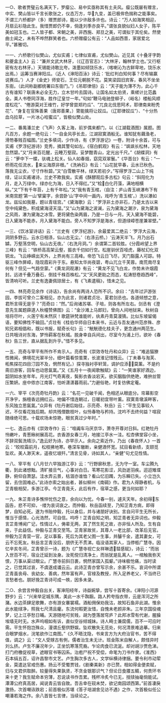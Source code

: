 <!-- { "loadSidebar": true } -->
一○、歌者贾璧云名满天下，罗瘿公、易中实亟称其有土夫风。瘿公既屡有赠言，中实、樊山皆以千言长歌张之，仪态万方，华九变，盖已极侔色揣称之能事矣。不谓三六桥都护（多）赠贾郎诗，能以少许敌多许也。诗云：“万人如海笑相迎，月扇云衫隐此生。我惜贾郎仍不幸，倘逢刘季亦良平。”谓张良貌似妇人女子，陈平美如冠玉也。二人皆子都、宋朝之美，非西施、郑旦之美，可谓拟于其伦矣。然使曲士闻之，未有不哗然群笑者也。六桥赠瘿公有云：“人品如西晋，家居爱北平。”甚雅切。

一一、六桥歌行似樊山，尤似实甫；七律似宣甫，尤似樊山。近见其《十叠牙字韵和夔盒主人》云：“兼并文武大林牙，（《辽百官志》：‘大林牙，翰林学士也。’又行枢密有左右林牙。）天锡能诗敢比夸。泼墨如倾饶乐水，（喀喇沁为古鲜卑地，饶乐水出焉。）运筹当赛渖阳瓜。（近人《渖阳百泳》诗云：‘批红判白知何事？尽有输赢说赛瓜。’）人才《金史》师安石，王位元朝脱不花。莫笑梁园旧宾客，春风不坐坐东衙。（此间称副都统署曰东衙门。”）《吊耶律倍》云：“天子能为薄不为，此心千古有谁知？联唐未必全无力，立木甘吟去国诗。让国名如太伯贤，乘槎计比范蠡全。美人书卷同浮海，胜作辽皇廿一年。”句如“鞭马电驰登柳子，（峪名）楼船风顺度松花”、“倦游莫对王维竹，好学曾尝郑灼瓜”、“兀良北伐思阿术，耶律南来盼秃花”、“身复在官殊善果（唐郑善果，）膂能擒将让奴瓜。（辽耶律奴瓜”）、“十分热血乌拉草，一片冰心哈蜜瓜”，皆极似樊山处。

一二、番禺潘兰史（飞声）久客上海，前岁偶来都门，以《江湖载酒图》属题。图凡百方，余题一绝句云：“一自金风亭长去，江湖寂寞酒船无。谁知犹有藕渔老，滑笏春贱百幅图。”兰史多填词，少作诗，有《罗浮游记》一卷，附诗十余首，可与实甫《罗浮纪游诗》竞秀，摘其警句如左。《宿白鹤观》有云：“飒飒长松林，天地忽然碧。”又“月来百花醒，云睡万壑寂。妥梦酣青山，定光出千尺。”《胡蝶洞》有云：“萝中下一蝶，驮魂上松关。仙人如春烟，窈窕双翠鬟。”《华首台》有云：“一桥雨花任流水，来尘海原非根。”《洗衲石》有云：“山花犹早春，云水已秋色。落我无尘衣，寸寸作秋碧。”又“白雪散平林，绿天若初夕。”写得罗浮二山上下纯绿，证以实甫诸诗，兰史不欺我矣。实甫《酥醪观后多古松》句云：“斜阳化为月，走入万绿中。绿亦化为海，日入不得红。”又“桧白化荇藻，满地相横纵。”又“下有千年苔，上有千年松。”又“我有青玉棺，（自注：庐山青玉峡瀑布下有米南宫题‘第一山’擘窠字，余尝卧‘山’字中间一画内，戏呼为‘青玉棺’。）洗以瀑如龙。兹坛如我墓，题以青瑶宫。”《黛海歌》云：“罗浮非土亦非石，乃是太古以来空中纯黛色，积成黛海浸天湿。”又“山为黛海之波澜，云为黛海之潮汐，泉为黛海之风雨，瀑为黛海之冰雪。更将黛色染两眉，乃是一日与一月。天入黛海不能碧，日入黛海不能赤，月入黛海不能白。旁人不知罗浮是海水，但道绿嶂苍崖兼翠壁。”

一三、《饮冰室诗话》云：“兰史有《罗浮纪游》，余最爱其二绝云：‘罗浮大云海，洞阴多野云。云水日相涤，仙山古无尘。’（右涤云桥。）‘云涛天半飞，月乃出石罅。万壑荡空明，仙山古无夜。’（右洗月洞。”）余谓第二首较胜。《分霞岭望上界三峰》有云：“铁桥高高架云壑，振衣千仞如行空。松崖驯伏百哑虎，藤杖幻化双铜龙。飞云峥嵘出天外，上界尚有三高峰。帝恐飞云日飞尽，天门豁露人可踪。特驱三峰作屏嶂，隐现霞彩升于东。悬知太华尚夜碧，粤山兀立千芙蓉。南荒南尽复何有？但见一气趋空蒙。”《黄龙洞观瀑》有云：“黄龙不见飞白龙，作势未许烟霞封。远进千叠万叠石，倒挂千株百株松。”又“天风更助之而态，松涛怒卷趋西峰”，皆清响可听。兰史有逸妻佩琼居士，有《飞素遣稿》，惜未之见。

一四、林亮奇见余作《诗话》，告余尚有两诗人恐所不识。余曰：“去年过沪游张园，李拔可曾介二客相见，亦为此言，则诸君贞壮、夏君剑丞也。各道倾想之意，君所言得无是乎？”亮奇曰：“然。”后询诸苏堪、子培，则各有所左右。剑丞有《澄意先生属题薛道人秋幢赞佛图》云：“金沙滩上马郎妇，曾向人间地狱来。秋树自培将尽叶，火莲宁有未然灰！歌筵钟梵谁能听，纨素丹青莫漫猜。比似东坡留偈语，要知佛性不输回。”贞壮有《桂伯华师自日本来书，云近与吾友通州范彦殊、彦矧兄弟相倡和，既以书报，赋奇长句》云：“觥觥德化桂夫子，更念通州两范生。日共哦诗对东海，梦怜羁客在秋城。脱身幸自兵间出，尽室今为浦上行。欲补《春秋》告三世，直从据乱到升乎。”惜不多见。

一五、亮奇与宰平有所作不肯示人。亮奇有《崇效寺牡丹和众异》云：“难追猫獠性微闻，佛境花光翠半分。细叶篇看惊茧栗，长波淮记惜残云。（丁未春与淘芙、柘焦探花四目汀园不及，惘然有记。）探寻独衬亭轩笼，调护应添莫薰。不是约斋旧游客，回车也动思氤氲。”又《五月十一夜闻歌触赋》云：“一笑谁家好酒边，韶阴如水坐年年。月光灯气奇离夜，鬓影衣香淡宕天。欲买胭脂供绝艳，难拚丝管压繁妍。座中侬亦江南客，怕听潇潇暮雨前。”力避俗艳，时复彷佛定菴。

一六、宰平《次亮奇牡丹韵》云：“名花一见破千闻，色相还从眼底分。帘幕影空开净宇，旃檀香远拥红云。地偏不惜连朝过，日暖初宜带叶薰。寂寞青墩溪畔客，东风独立思氤氲。”众异有《牡丹谢后始往，示亮奇、秋岳》云：“平生见事较人迟，不仅看花独后期。却共残僧数枝叶，似怜春物与矜持。沈吟不去终何益？喧寂随缘绝可思。十载欢场未惊艳，眼贫真过少年时。”

一七、逸云亦有《崇效寺作》云：“喧阗车马厌京华，萧寺开尊对日斜。红艳牡丹怜嫩叶，青葱楸树展高花。衣香游女春三月，地接江亭水一洼。松杏佛堂容小坐，不辞双鬓洗晴沙。”逸云好为诗，亦罕示人。余向之索近作，乃出《春夜怀人》一首云：“皎皎霜前月，松枝拂地寒。巷深车辙断，亲健酒怀宽。拭目看新绩，支颐觅坠欢。美人渺天末，遥夜忆琅歼。”清言见骨，诗如其人，“亲健”句尤见性情。

一八、宰平有《八月廿六早独游江亭》云：“行野廓秋思，无为守一室。车尘腾九衢，到此诸想黜。清旷接旦气，心事对白日。苇寒花影涩，风劲逝羽疾。迢迢雉堞静，俯仰自萧瑟。洼水弄云景，枯涸亦谁恤？看山忆旧躅，为乐瞬已失。小立岂久留，去住固难必。”此诗亦索之始出者，甚似柳州《南碉》作。君为人得静者机，与芷青极相契，多游江亭。今芷青竟夭，此后有作，宿草之感，更当何如耶？

一九、朱芷青诗多憔悴忧伤之意，余向以为忧。今春一别，遽夭天年。余初得东函告，悲不可抑，缕为哀词哀之。而仲毅、秋岳函续至，乃知芷青方病，即得梦，自知必死。遂为书贻仲毅，托以身后，并与诸朋好诀别。言自问平生无所长，惟当于感情，心光浩然，可自信。呜呼！芷青自知之明，知芷青者无异词也。仲毅言芷青博闻广记，性情过人，俦辈无两，其了然生死之故，亦非恒人所及。生有自来，于此益信。仲毅与芷青交至笃。芷青家故贫，其尊人一老比部，改革后无官。仲毅为芷青营一官，足以事畜，死后为其老父图一生事，并醵千金，遣其妻女，可云不忘死友。秋岳言芷青没后，朋侪无不贯涕。临没语其家人，当停柩广慧寺。因忆辛亥冬间，芷青曾示一诗，题为《广慧寺视亡女祥琳遗彗感赋》，诗云：“而翁入世百不可，宿业迁延到汝身。汝死傥归清净土，而翁犹是乱离人。一棺触我弥天恨，万事从渠过眼尘。广慧寺前斜日裹，惘然家国入孤颦。”诗味极怆痛，当时读之，已觉其过哀，不虞遂成谶云云。此诗芷青亦曾写示余，余甚不乐。哀词中所谓芷青虽丧母、丧幼女、善病，然年富有声，官禄及教授，所入足养老父，不当终已言愁者也。朋好挽芷青诗可成一帙，因多未录。

二○、余尝言仲毅自出关，客渖阳经年，诗益婉挚，尝写十首寄余。《渖阳小河源野步》云：“兴来举足城东隅，美此一水千踟蹰。路人矜夸指衣带，云是浑河之所潴。水边茶肆足歌舞，亦有游女褰裳襦。酒船佣保劝我沽，故知石鱼非此湖。惟余此水能绿净，照我七尺清且癯。东流何暇更汝惜，自愧未老颜非朱。三年京国役魂梦，记上江亭愁日晡。天游随地可贫贱，胡为堕落居穹庐？此邦冰雪有代谢，腥臊埃墙无时无。水声呜咽如有诉，直似空谷倾城妹。诗人畸士兼腐儒，百不一可应时需。平生怀抱岂殊众，漫谓丘壑供野娱。坠欢散失无觅处，何况清景难追摹。归来合眼梦烟水，浣笔欲作江南图。”《久不晤沈隐，书来言方为大府治官书，苦不得值，调之》云：“文人受赇古有例，儒者治生未无计。班金陈米自解人，颇怪异时刘么挤。卢生不廉况年少，正坐饥寒落荒裔。乍论肉食已流涎。却对胡沙贾危涕。打门府檄促视草，遮眼官书等囚系。治庖尸祝不受偿，命笔为刀书作隶。《淮西》石本绢五百，诏许昌黎市文艺。卢生胸次多古人，文学纵横诗律捆。要令利市动荤金，莫遣达官戒伤惠。扬云不受蜀贾钱，《剧秦美新》亦已赘。相如得金便卖赋，归与文君供取醉。较量得失果孰贤，不贪金银那识气？但论日食餍五鲭，何贵环书来十吏？我生赋命本穷薄，忍说读书作吾累。残杯冷炙今已无，授牍抽毫倘能试。潭潭公府真高居，闻说青云皆自致。吾舌幸在砚未焚，欲记南园颂西第。”前首凄戾激扬，次首嘲诙跌宕；前首极似苏堪《答子培湖舍见访不遇》之作，次首极似任公嘲潘若海之作。余八首皆七言律，当续论之。

